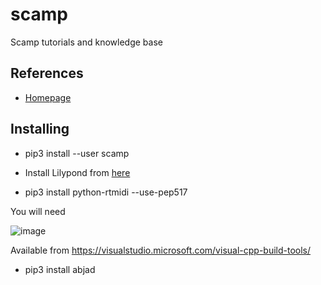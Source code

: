 # scamp
Scamp tutorials and knowledge base


## References

- [Homepage](http://scamp.marcevanstein.com/)


## Installing
- pip3 install --user scamp

- Install Lilypond from [here](http://lilypond.org/development.html)

- pip3 install python-rtmidi --use-pep517

You will need

![image](https://user-images.githubusercontent.com/12407183/209846499-611bf8ba-43e3-4943-8283-1fb85199566f.png)

Available from https://visualstudio.microsoft.com/visual-cpp-build-tools/

- pip3 install abjad


